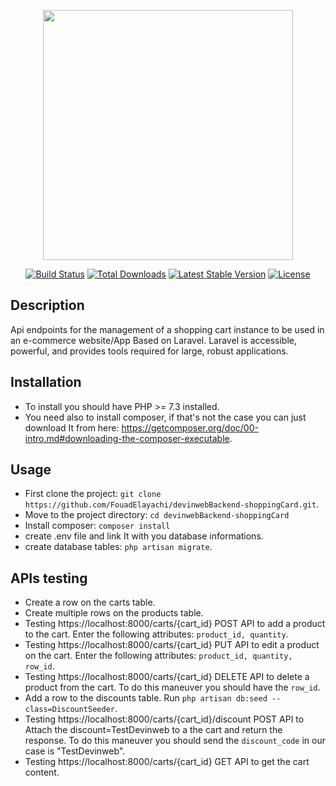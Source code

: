 <p align="center"><img src="https://res.cloudinary.com/dtfbvvkyp/image/upload/v1566331377/laravel-logolockup-cmyk-red.svg" width="400"></p>

<p align="center">
<a href="https://travis-ci.org/laravel/framework"><img src="https://travis-ci.org/laravel/framework.svg" alt="Build Status"></a>
<a href="https://packagist.org/packages/laravel/framework"><img src="https://poser.pugx.org/laravel/framework/d/total.svg" alt="Total Downloads"></a>
<a href="https://packagist.org/packages/laravel/framework"><img src="https://poser.pugx.org/laravel/framework/v/stable.svg" alt="Latest Stable Version"></a>
<a href="https://packagist.org/packages/laravel/framework"><img src="https://poser.pugx.org/laravel/framework/license.svg" alt="License"></a>
</p>

## Description

Api endpoints for the management of a shopping cart instance to be used in an e-commerce website/App Based on Laravel.
Laravel is accessible, powerful, and provides tools required for large, robust applications.

## Installation

- To install you should have PHP >= 7.3 installed.
- You need also to install composer, if that's not the case you can just download It from here: https://getcomposer.org/doc/00-intro.md#downloading-the-composer-executable. 

## Usage

- First clone the project: `git clone https://github.com/FouadElayachi/devinwebBackend-shoppingCard.git`.
- Move to the project directory: `cd devinwebBackend-shoppingCard`
- Install composer: `composer install`
- create .env file and link It with you database informations.
- create database tables: `php artisan migrate`.

## APIs testing

- Create a row on the carts table.
- Create multiple rows on the products table.
- Testing https://localhost:8000/carts/{cart_id} POST API to add a product to the cart. Enter the following attributes: `product_id, quantity`.
- Testing https://localhost:8000/carts/{cart_id} PUT API to edit a product on the cart. Enter the following attributes: `product_id, quantity, row_id`.
- Testing https://localhost:8000/carts/{cart_id} DELETE API to delete a product from the cart. To do this maneuver you should have the `row_id`.
- Add a row to the discounts table. Run `php artisan db:seed --class=DiscountSeeder`.
- Testing https://localhost:8000/carts/{cart_id}/discount POST API to Attach the discount=TestDevinweb to a the cart and return the response. To do this maneuver you should send the `discount_code` in our case is "TestDevinweb".
- Testing https://localhost:8000/carts/{cart_id} GET API to get the cart content.
